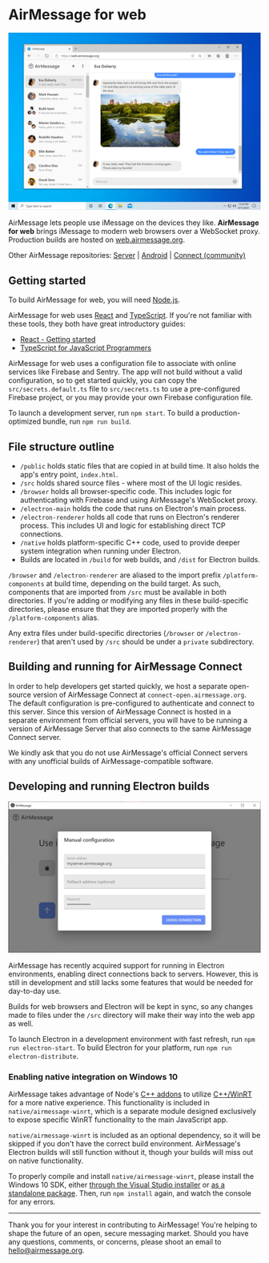 # AirMessage for web

![AirMessage running on Microsoft Edge](README/windows-web.png)

AirMessage lets people use iMessage on the devices they like.
**AirMessage for web** brings iMessage to modern web browsers over a WebSocket proxy.
Production builds are hosted on [web.airmessage.org](https://web.airmessage.org).

Other AirMessage repositories:
[Server](https://github.com/airmessage/airmessage-server) |
[Android](https://github.com/airmessage/airmessage-android) |
[Connect (community)](https://github.com/airmessage/airmessage-connect-java)

## Getting started

To build AirMessage for web, you will need [Node.js](https://nodejs.org).

AirMessage for web uses [React](https://reactjs.org) and [TypeScript](https://www.typescriptlang.org). If you're not familiar with these tools, they both have great introductory guides:
- [React - Getting started](https://reactjs.org/docs/getting-started.html)
- [TypeScript for JavaScript Programmers](https://www.typescriptlang.org/docs/handbook/typescript-in-5-minutes.html)

AirMessage for web uses a configuration file to associate with online services like Firebase and Sentry.
The app will not build without a valid configuration, so to get started quickly, you can copy the `src/secrets.default.ts` file to `src/secrets.ts` to use a pre-configured Firebase project, or you may provide your own Firebase configuration file.

To launch a development server, run `npm start`. To build a production-optimized bundle, run `npm run build`.

## File structure outline

- `/public` holds static files that are copied in at build time. It also holds the app's entry point, `index.html`.
- `/src` holds shared source files - where most of the UI logic resides.
- `/browser` holds all browser-specific code. This includes logic for authenticating with Firebase and using AirMessage's WebSocket proxy.
- `/electron-main` holds the code that runs on Electron's main process.
- `/electron-renderer` holds all code that runs on Electron's renderer process. This includes UI and logic for establishing direct TCP connections.
- `/native` holds platform-specific C++ code, used to provide deeper system integration when running under Electron.
- Builds are located in `/build` for web builds, and `/dist` for Electron builds.

`/browser` and `/electron-renderer` are aliased to the import prefix `/platform-components` at build time, depending on the build target.
As such, components that are imported from `/src` must be available in both directories. If you're adding or modifying any files in these build-specific directories, please ensure that they are imported properly with the `/platform-components` alias.

Any extra files under build-specific directories (`/browser` or `/electron-renderer`) that aren't used by `/src` should be under a `private` subdirectory.

## Building and running for AirMessage Connect

In order to help developers get started quickly, we host a separate open-source version of AirMessage Connect at `connect-open.airmessage.org`.
The default configuration is pre-configured to authenticate and connect to this server.
Since this version of AirMessage Connect is hosted in a separate environment from official servers, you will have to be running a version of AirMessage Server that also connects to the same AirMessage Connect server.

We kindly ask that you do not use AirMessage's official Connect servers with any unofficial builds of AirMessage-compatible software.

## Developing and running Electron builds

![AirMessage running on Electron](README/windows-electron.png)

AirMessage has recently acquired support for running in Electron environments, enabling direct connections back to servers.
However, this is still in development and still lacks some features that would be needed for day-to-day use.

Builds for web browsers and Electron will be kept in sync, so any changes made to files under the `/src` directory will make their way into the web app as well.

To launch Electron in a development environment with fast refresh, run `npm run electron-start`.
To build Electron for your platform, run `npm run electron-distribute`.

### Enabling native integration on Windows 10

AirMessage takes advantage of Node's [C++ addons](https://nodejs.org/api/addons.html) to utilize [C++/WinRT](https://docs.microsoft.com/en-us/windows/uwp/cpp-and-winrt-apis/) for a more native experience.
This functionality is included in `native/airmessage-winrt`, which is a separate module designed exclusively to expose specific WinRT functionality to the main JavaScript app.

`native/airmessage-winrt` is included as an optional dependency, so it will be skipped if you don't have the correct build environment.
AirMessage's Electron builds will still function without it, though your builds will miss out on native functionality.

To properly compile and install `native/airmessage-winrt`, please install the Windows 10 SDK, either [through the Visual Studio installer](https://developer.microsoft.com/en-us/windows/downloads/) or [as a standalone package](https://developer.microsoft.com/en-us/windows/downloads/windows-10-sdk/).
Then, run `npm install` again, and watch the console for any errors.

---

Thank you for your interest in contributing to AirMessage!
You're helping to shape the future of an open, secure messaging market.
Should you have any questions, comments, or concerns, please shoot an email to [hello@airmessage.org](mailto:hello@airmessage.org).
